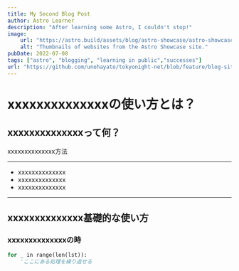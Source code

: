 ```yaml
---
title: My Second Blog Post
author: Astro Learner
description: "After learning some Astro, I couldn't stop!"
image: 
    url: "https://astro.build/assets/blog/astro-showcase/astro-showcase-screenshot.jpg"
    alt: "Thumbnails of websites from the Astro Showcase site."
pubDate: 2022-07-08
tags: ["astro", "blogging", "learning in public","successes"]
url: "https://github.com/unohayato/tokyonight-net/blob/feature/blog-site/src/pages/posts/post-2.md"
---
```

# xxxxxxxxxxxxxxの使い方とは？
## xxxxxxxxxxxxxxって何？
xxxxxxxxxxxxxx方法
 
***
- xxxxxxxxxxxxxx
- xxxxxxxxxxxxxx
- xxxxxxxxxxxxxx
***
## xxxxxxxxxxxxxx基礎的な使い方
### xxxxxxxxxxxxxxの時
```vb
for _ in range(len(lst)):
    'ここにある処理を繰り返せる
```